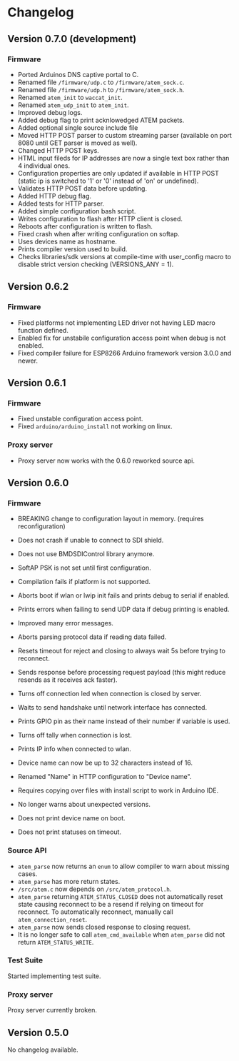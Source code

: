 # Changelog

## Version 0.7.0 (development)

### Firmware
* Ported Arduinos DNS captive portal to C.
* Renamed file `/firmware/udp.c` to `/firmware/atem_sock.c`.
* Renamed file `/firmware/udp.h` to `/firmware/atem_sock.h`.
* Renamed `atem_init` to `waccat_init`.
* Renamed `atem_udp_init` to `atem_init`.
* Improved debug logs.
* Added debug flag to print acknlowedged ATEM packets.
* Added optional single source include file
* Moved HTTP POST parser to custom streaming parser (available on port 8080 until GET parser is moved as well).
* Changed HTTP POST keys.
* HTML input fileds for IP addresses are now a single text box rather than 4 individual ones.
* Configuration properties are only updated if available in HTTP POST (static ip is switched to '1' or '0' instead of 'on' or undefined).
* Validates HTTP POST data before updating.
* Added HTTP debug flag.
* Added tests for HTTP parser.
* Added simple configuration bash script.
* Writes configuration to flash after HTTP client is closed.
* Reboots after configuration is written to flash.
* Fixed crash when after writing configuration on softap.
* Uses devices name as hostname.
* Prints compiler version used to build.
* Checks libraries/sdk versions at compile-time with user_config macro to disable strict version checking (VERSIONS_ANY = 1).



## Version 0.6.2

### Firmware
* Fixed platforms not implementing LED driver not having LED macro function defined.
* Enabled fix for unstabile configuration access point when debug is not enabled.
* Fixed compiler failure for ESP8266 Arduino framework version 3.0.0 and newer.



## Version 0.6.1

### Firmware
* Fixed unstable configuration access point.
* Fixed `arduino/arduino_install` not working on linux.

### Proxy server
* Proxy server now works with the 0.6.0 reworked source api.



## Version 0.6.0

### Firmware
* BREAKING change to configuration layout in memory. (requires reconfiguration)

* Does not crash if unable to connect to SDI shield.
* Does not use BMDSDIControl library anymore.
* SoftAP PSK is not set until first configuration.
* Compilation fails if platform is not supported.
* Aborts boot if wlan or lwip init fails and prints debug to serial if enabled.
* Prints errors when failing to send UDP data if debug printing is enabled.
* Improved many error messages.
* Aborts parsing protocol data if reading data failed.
* Resets timeout for reject and closing to always wait 5s before trying to reconnect.
* Sends response before processing request payload (this might reduce resends as it receives ack faster).
* Turns off connection led when connection is closed by server.
* Waits to send handshake until network interface has connected.
* Prints GPIO pin as their name instead of their number if variable is used.
* Turns off tally when connection is lost.
* Prints IP info when connected to wlan.
* Device name can now be up to 32 characters instead of 16.
* Renamed "Name" in HTTP configuration to "Device name".

* Requires copying over files with install script to work in Arduino IDE.
* No longer warns about unexpected versions.
* Does not print device name on boot.
* Does not print statuses on timeout.

### Source API
* `atem_parse` now returns an `enum` to allow compiler to warn about missing cases.
* `atem_parse` has more return states.
* `/src/atem.c` now depends on `/src/atem_protocol.h`.
* `atem_parse` returning `ATEM_STATUS_CLOSED` does not automatically reset state causing reconnect to be a resend if relying on timeout for reconnect. To automatically reconnect, manually call `atem_connection_reset`.
* `atem_parse` now sends closed response to closing request.
* It is no longer safe to call `atem_cmd_available` when `atem_parse` did not return `ATEM_STATUS_WRITE`.

### Test Suite
Started implementing test suite.

### Proxy server
Proxy server currently broken.



## Version 0.5.0
No changelog available.
